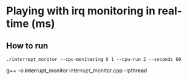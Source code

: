 # Playing with irq monitoring in real-time (ms)
## How to run
```
./interrupt_monitor --cpu-monitoring 0 1 --cpu-run 2 --seconds 60

```
g++ -o interrupt_monitor interrupt_monitor.cpp -lpthread
